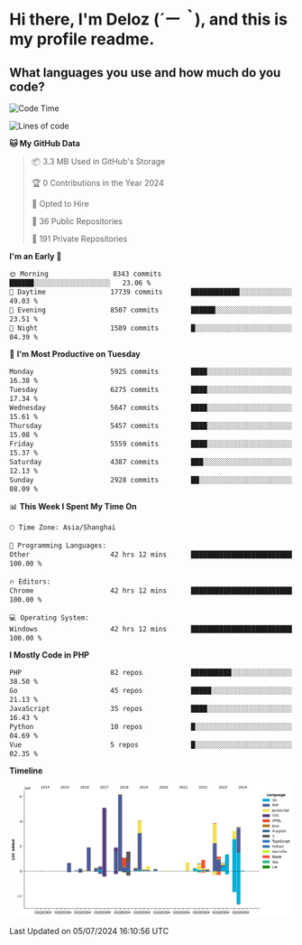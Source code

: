 # **Hi there, I'm Deloz (*´ー｀*), and this is my profile readme.**

## **What languages you use and how much do you code?**

<!--START_SECTION:waka-->
![Code Time](http://img.shields.io/badge/Code%20Time-4%2C351%20hrs%2054%20mins-blue)

![Lines of code](https://img.shields.io/badge/From%20Hello%20World%20I%27ve%20Written-40.8%20million%20lines%20of%20code-blue)

**🐱 My GitHub Data** 

> 📦 3.3 MB Used in GitHub's Storage 
 > 
> 🏆 0 Contributions in the Year 2024
 > 
> 💼 Opted to Hire
 > 
> 📜 36 Public Repositories 
 > 
> 🔑 191 Private Repositories 
 > 
**I'm an Early 🐤** 

```text
🌞 Morning                8343 commits        ██████░░░░░░░░░░░░░░░░░░░   23.06 % 
🌆 Daytime                17739 commits       ████████████░░░░░░░░░░░░░   49.03 % 
🌃 Evening                8507 commits        ██████░░░░░░░░░░░░░░░░░░░   23.51 % 
🌙 Night                  1589 commits        █░░░░░░░░░░░░░░░░░░░░░░░░   04.39 % 
```
📅 **I'm Most Productive on Tuesday** 

```text
Monday                   5925 commits        ████░░░░░░░░░░░░░░░░░░░░░   16.38 % 
Tuesday                  6275 commits        ████░░░░░░░░░░░░░░░░░░░░░   17.34 % 
Wednesday                5647 commits        ████░░░░░░░░░░░░░░░░░░░░░   15.61 % 
Thursday                 5457 commits        ████░░░░░░░░░░░░░░░░░░░░░   15.08 % 
Friday                   5559 commits        ████░░░░░░░░░░░░░░░░░░░░░   15.37 % 
Saturday                 4387 commits        ███░░░░░░░░░░░░░░░░░░░░░░   12.13 % 
Sunday                   2928 commits        ██░░░░░░░░░░░░░░░░░░░░░░░   08.09 % 
```


📊 **This Week I Spent My Time On** 

```text
🕑︎ Time Zone: Asia/Shanghai

💬 Programming Languages: 
Other                    42 hrs 12 mins      █████████████████████████   100.00 % 

🔥 Editors: 
Chrome                   42 hrs 12 mins      █████████████████████████   100.00 % 

💻 Operating System: 
Windows                  42 hrs 12 mins      █████████████████████████   100.00 % 
```

**I Mostly Code in PHP** 

```text
PHP                      82 repos            ██████████░░░░░░░░░░░░░░░   38.50 % 
Go                       45 repos            █████░░░░░░░░░░░░░░░░░░░░   21.13 % 
JavaScript               35 repos            ████░░░░░░░░░░░░░░░░░░░░░   16.43 % 
Python                   10 repos            █░░░░░░░░░░░░░░░░░░░░░░░░   04.69 % 
Vue                      5 repos             █░░░░░░░░░░░░░░░░░░░░░░░░   02.35 % 
```



**Timeline**

![Lines of Code chart](https://raw.githubusercontent.com/deloz/deloz/main/assets/bar_graph.png)


 Last Updated on 05/07/2024 16:10:56 UTC
<!--END_SECTION:waka-->
